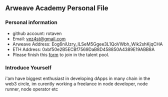 ## Arweave Academy Personal File

### Personal information

- github account: rotaven
- Email: vez4st@gmail.com
- Arweave Address: Eog6niUzry_ILSeM5Ggee3L1QoVWbh_Wik2shKjqCHA
- ETH Address: 0xbf50e2B5ECBf7569DaB8D458850A4389E19ABB8A
- Please finish this [form](https://docs.google.com/forms/d/e/1FAIpQLSfWA5fIIcBgmRppm3jNz5vmf9Mai_QMVil-2pO4r7YKn_Zhtw/viewform?usp=sf_link) to join in the talent pool.

### Introduce Yourself
 i'am have biggest enthusiast in developing dApps in many chain in the web3 circle, im curently working a freelance in node developer, node runner, node operator etc
